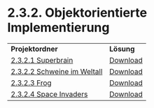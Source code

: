 # 2.3.2. Objektorientierte Implementierung
<table>
  <tr>
    <td><strong>Projektordner</strong></td>
    <td><strong>Lösung</strong></td>
  </tr>
  <tr>
    <td><a href="2.3.2/2.3.2.1%20Superbrain">2.3.2.1 Superbrain</a></td>
    <td><a href="https://github.com/nikothegreek/inf-schule-loesungen/raw/master/2/2.3/2.3.2/2.3.2.1%20Superbrain/2.3.2.1.pdf">Download</a></td>
  </tr>
  <tr>
    <td><a href="2.3.2/2.3.2.2%20Schweine%20im%20Weltall">2.3.2.2 Schweine im Weltall</a></td>
    <td><a href="https://github.com/nikothegreek/inf-schule-loesungen/raw/master/2/2.3/2.3.2/2.3.2.2%20Schweine%20im%20Weltall/2.3.2.2.pdf">Download</a></td>
  </tr>
  <tr>
    <td><a href="2.3.2/2.3.2.3%20Frog">2.3.2.3 Frog</a></td>
    <td><a href="https://github.com/nikothegreek/inf-schule-loesungen/raw/master/2/2.3/2.3.2/2.3.2.3%20Frog/2.3.2.3.pdf">Download</a></td>
  </tr>
  <tr>
    <td><a href="2.3.2/2.3.2.4%20Space%20Invaders">2.3.2.4 Space Invaders</a></td>
    <td><a href="https://github.com/nikothegreek/inf-schule-loesungen/raw/master/2/2.3/2.3.2/2.3.2.4%20Space%20Invaders/2.3.2.4.pdf">Download</a></td>
  </tr>
</table>
